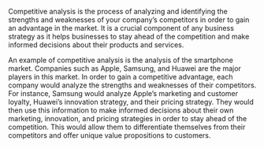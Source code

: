 

Competitive analysis is the process of analyzing and identifying the strengths and weaknesses of your company’s competitors in order to gain an advantage in the market. It is a crucial component of any business strategy as it helps businesses to stay ahead of the competition and make informed decisions about their products and services.

An example of competitive analysis is the analysis of the smartphone market. Companies such as Apple, Samsung, and Huawei are the major players in this market. In order to gain a competitive advantage, each company would analyze the strengths and weaknesses of their competitors. For instance, Samsung would analyze Apple’s marketing and customer loyalty, Huawei’s innovation strategy, and their pricing strategy. They would then use this information to make informed decisions about their own marketing, innovation, and pricing strategies in order to stay ahead of the competition. This would allow them to differentiate themselves from their competitors and offer unique value propositions to customers.